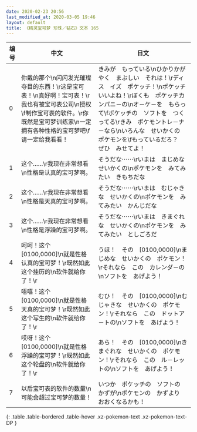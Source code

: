 ```yaml
---
date: 2020-02-23 20:56
last_modified_at: 2020-03-05 19:46
layout: default
title: 《精灵宝可梦 珍珠／钻石》文本 165
---
```

| 编号 | 中文 | 日文 |
| ---- | ---- | ---- |
| 0 | 你戴的那个\n闪闪发光璀璨夺目的东西！\r这是宝可表！\n真好啊！宝可表！\r我也有被宝可表公司\n授权\f制作宝可表的软件。\r你既然是宝可梦训练家\n一定拥有各种性格的宝可梦吧\f请一定给我看看！ | きみが　もっている\nひかりかがやく　まぶしい　それは！\rディス　イズ　ポケッチ！\nポケッチ　いいよね！\rぼくも　ポケッチカンパニ－の\nオ－ケ－を　もらって\fポケッチの　ソフトを　つくってる\rきみ　ポケモントレ－ナ－なら\nいろんな　せいかくの　ポケモンを\fもっているだろ？　ぜひ　みせてよ！ |
| 1 | 这个……\r我现在非常想看\n性格是认真的宝可梦啊。 | そうだな⋯⋯\rいまは　まじめな　せいかくの\nポケモンを　みてみたい　きもちだな |
| 2 | 这个……\r我现在非常想看\n性格是天真的宝可梦啊。 | そうだな⋯⋯\rいまは　むじゃきな　せいかくの\nポケモンを　みてみたい　かんじだな |
| 3 | 这个……\r我现在非常想看\n性格是浮躁的宝可梦啊。 | そうだな⋯⋯\rいまは　きまぐれな　せいかくの\nポケモンを　みてみたい　としごろだ |
| 4 | 呵呵！这个[0100,0000]\n就是性格认真的宝可梦！\r既然如此这个挂历的\n软件就给你了！\r | うほ！　その　[0100,0000]\nまじめな　せいかくの　ポケモン！\rそれなら　この　カレンダ－の\nソフトを　あげよう！ |
| 5 | 唔嘻！这个[0100,0000]\n就是性格天真的宝可梦！\r既然如此这个写生的\n软件就给你了！\r | むひ！　その　[0100,0000]\nむじゃきな　せいかくの　ポケモン！\rそれなら　この　ドットア－トの\nソフトを　あげよう！ |
| 6 | 哎呀！这个[0100,0000]\n就是性格浮躁的宝可梦！\r既然如此这个轮盘的\n软件就给你了！\r | あら！　その　[0100,0000]\nきまぐれな　せいかくの　ポケモン！\rそれなら　この　ル－レットの\nソフトを　あげよう！ |
| 7 | 以后宝可表的软件的数量\n可能会超过宝可梦的数量！ | いつか　ポケッチの　ソフトの　かずが\nポケモンの　かずより　おおくなるかも！ |
{: .table .table-bordered .table-hover .xz-pokemon-text .xz-pokemon-text-DP }